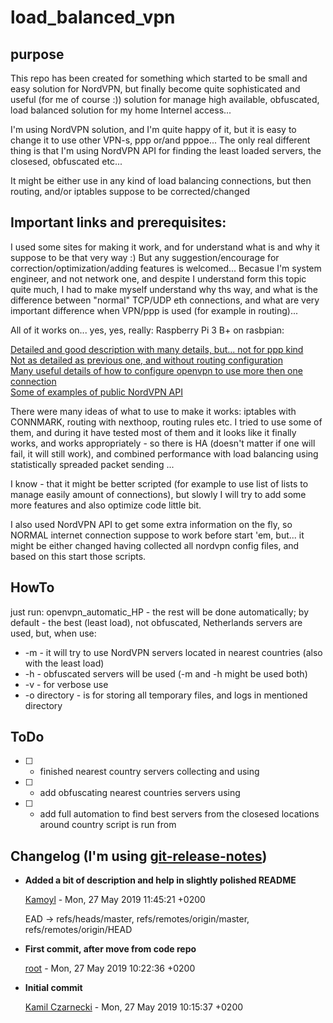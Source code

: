 # load_balanced_vpn
## purpose

This repo has been created for something which started to be small and easy solution for NordVPN, but 
finally become quite sophisticated and useful (for me of course :)) solution for manage high available,
obfuscated, load balanced solution for my home Internel access...

I'm using NordVPN solution, and I'm quite happy of it, but it is easy to change it to use other VPN-s, 
ppp or/and pppoe... The only real different thing is that I'm using NordVPN API for finding the least
loaded servers, the closesed, obfuscated etc... 

It might be either use in any kind of load balancing connections, but then routing, and/or iptables
suppose to be corrected/changed

## Important links and prerequisites:

I used some sites for making it work, and for understand what is and why it suppose to be that very way :)
But any suggestion/encourage for correction/optimization/adding features is welcomed...
Becasue I'm system engineer, and not network one, and despite I understand form this topic quite much, I had
to make myself understand why ths way, and what is the difference between "normal" TCP/UDP eth connections, and
what are very important difference when VPN/ppp is used (for example in routing)...

All of it works on... yes, yes, really: Raspberry Pi 3 B+ on rasbpian:

[Detailed and good description with many details, but... not for ppp kind](http://www.system-rescue-cd.org/networking/Load-balancing-using-iptables-with-connmark/)\
[Not as detailed as previous one, and without routing configuration](https://blog.khax.net/2009/12/01/multi-gateway-balancing-with-iptables/)\
[Many useful details of how to configure openvpn to use more then one connection](https://serverfault.com/questions/821583/routes-for-two-openvpn-connections-different-hosts-in-the-same-client)\
[Some of examples of public NordVPN API](https://blog.sleeplessbeastie.eu/2019/02/18/how-to-use-public-nordvpn-api/)

There were many ideas of what to use to make it works: iptables with CONNMARK, routing with nexthoop, routing rules etc.
I tried to use some of them, and during it have tested most of them and it looks like it finally works, and works 
appropriately - so there is HA (doesn't matter if one will fail, it will still work), and combined performance with load
balancing using statistically spreaded packet sending ...

I know - that it might be better scripted (for example to use list of lists to manage easily amount of connections), 
but slowly I will try to add some more features and also optimize code little bit.

I also used NordVPN API to get some extra information on the fly, so NORMAL internet connection suppose to work
before start 'em, but... it might be either changed having collected all nordvpn config files, and based on this start 
those scripts.

## HowTo

just run: openvpn_automatic_HP - the rest will be done automatically; by default - the best (least load), not
obfuscated, Netherlands servers are used, but, when use:
* -m - it will try to use NordVPN servers located in nearest countries (also with the least load)
* -h - obfuscated servers will be used (-m and -h might be used both)
* -v - for verbose use
* -o directory - is for storing all temporary files, and logs in mentioned directory 

## ToDo

- [ ] - finished nearest country servers collecting and using
- [ ] - add obfuscating nearest countries servers using
- [ ] - add full automation to find best servers from the closesed locations around country script is run from

## Changelog (I'm using [git-release-notes](https://www.npmjs.com/package/git-release-notes))


* __Added a bit of description and help in slightly polished README__

    [Kamoyl](mailto:kamoyl@outlook.com) - Mon, 27 May 2019 11:45:21 +0200
    
    EAD -&gt; refs/heads/master, refs/remotes/origin/master, refs/remotes/origin/HEAD
    

* __First commit, after move from code repo__

    [root](mailto:root@pi.dom.local) - Mon, 27 May 2019 10:22:36 +0200
    
    
    

* __Initial commit__

    [Kamil Czarnecki](mailto:kamoyl@outlook.com) - Mon, 27 May 2019 10:15:37 +0200
    
    


